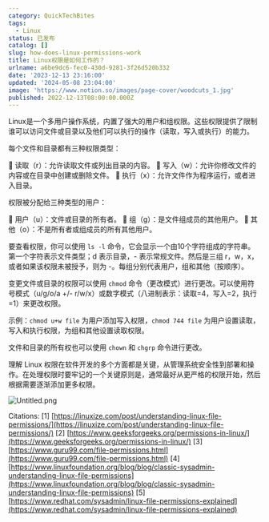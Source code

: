 ```yaml
---
category: QuickTechBites
tags:
  - Linux
status: 已发布
catalog: []
slug: how-does-linux-permissions-work
title: Linux权限是如何工作的？
urlname: a6be9dc6-fec0-430d-9281-3f26d520b332
date: '2023-12-13 23:16:00'
updated: '2024-05-08 23:04:00'
image: 'https://www.notion.so/images/page-cover/woodcuts_1.jpg'
published: 2022-12-13T08:00:00.000Z
---
```


Linux是一个多用户操作系统，内置了强大的用户和组权限。这些权限提供了限制谁可以访问文件或目录以及他们可以执行的操作（读取，写入或执行）的能力。


每个文件和目录都有三种权限类型：


🔸 读取（r）：允许读取文件或列出目录的内容。
🔸 写入（w）：允许你修改文件的内容或在目录中创建或删除文件。
🔸 执行（x）：允许文件作为程序运行，或者进入目录。


权限被分配给三种类型的用户：


🔸 用户（u）：文件或目录的所有者。
🔸 组（g）：是文件组成员的其他用户。
🔸 其他（o）：不是所有者或组成员的所有其他用户。


要查看权限，你可以使用 `ls -l` 命令，它会显示一个由10个字符组成的字符串。第一个字符表示文件类型；d 表示目录，- 表示常规文件。然后是三组 r，w，x，或者如果该权限未被授予，则为 -。每组分别代表用户，组和其他（按顺序）。


变更文件或目录的权限可以使用 `chmod` 命令（更改模式）进行更改。可以使用符号模式（u/g/o/a +/- r/w/x）或数字模式（八进制表示：读取=4，写入=2，执行=1）来更改权限。


示例：`chmod u+w file` 为用户添加写入权限，`chmod 744 file` 为用户设置读取，写入和执行权限，为组和其他设置读取权限。


文件和目录的所有权也可以使用 `chown` 和 `chgrp` 命令进行更改。


理解 Linux 权限在软件开发的多个方面都是关键，从管理系统安全性到部署和操作。在处理权限时要牢记的一个关键原则是，通常最好从更严格的权限开始，然后根据需要逐渐添加更多权限。


![Untitled.png](https://prod-files-secure.s3.us-west-2.amazonaws.com/5d24fe63-e567-4804-86f9-9fdc62e13082/332b89ee-9c33-4950-8a69-32c3d1ff2c69/Untitled.png?X-Amz-Algorithm=AWS4-HMAC-SHA256&X-Amz-Content-Sha256=UNSIGNED-PAYLOAD&X-Amz-Credential=ASIAZI2LB466QLJ42E2M%2F20250129%2Fus-west-2%2Fs3%2Faws4_request&X-Amz-Date=20250129T213246Z&X-Amz-Expires=3600&X-Amz-Security-Token=IQoJb3JpZ2luX2VjEI3%2F%2F%2F%2F%2F%2F%2F%2F%2F%2FwEaCXVzLXdlc3QtMiJGMEQCIFlmUmEdjOEX6SeR6nIut80ftkf1pQOg4Hje2zkX9CxgAiAk2cUs7poXUWurhxw9zgIdWamsQnNryXDiUdECuwqtECqIBAiW%2F%2F%2F%2F%2F%2F%2F%2F%2F%2F8BEAAaDDYzNzQyMzE4MzgwNSIMxP9EGDCoqOL4ymc5KtwDdLSNJMluts5Ll62MUGyGAwIKGNRV48aU%2BX8zd2t5HRiKoCd0ryhdS3gI5AUZPqkXpPrLNkIgiGGuUYGpuxiN2dbognNjFVSY7y7YHe%2BdetjfUw%2FBisSwr0L59YFxlnzG%2BfIICYCt0VyJ7tOUy5vNvDpHuOmzGKet4STC4Wj41%2FoJPx3F2KgH8EkYwpkp%2BeSJ%2FxNzZ2DnMNELe8xLIYUgjyhlZzfhU47Nl4vJGxOY%2FlCcXOiPChQxvL5fUe6eiEW%2FPZlMfeX%2BJf0qc8GSjGHHbF%2F3nx7QZbhZg%2BwWRZGDc26X%2BE0cwoUwNmApWafWAS0cUSv%2FsC5HVoj8yH%2FQ82DKGykZgx07%2BCSNOkMs9ExpIpOYA3cl5i5KonqxZPs82G%2F9s1q5WPbCbzYTrVIdClxgrHkUt%2BjHgbi5Ue%2BpohVRelLlfAiVZYFFKcJP6QX7sjjEJJUj09ClQ6kNpaqICQkGdpzZsVQ3cleGfxPz96AcoCPDkGIpBNMrZmhWmosyQLIPweTg9Q4sFelfijY4pNwBwX4%2BwHXg2%2FQXF6Ot9eu7CF7L2BSfFYeV%2FtA3TFG2V9xVEfrw3yxA4si7quZ2A6VViZinwbZIaM0qj5ae3msOLQR7c4GuHKa2zNRjd9owrKnqvAY6pgGf5GTVgZgUlxIUFIuNiJSfXjKsFyC14I2s2c7Oo8eBfBxoHK%2Fz1%2F01dn%2F5pX%2F8kXshsDjkFKXRo9HqU3cbk6mnf%2Fd0XTTyL7e4mY0RKbe2JlWzV4lnPBbdWgfO2AyXriXBHz7HJajyj3ZqV7Fw4grFon3YzMjqGmizYXrkORR1OCLQ76085vaAWqEGU8W77Dql3xyoAGlmdFtsiVK7TtMk8KpH0zv%2F&X-Amz-Signature=acdcbccc8f28c42aa38ea2ad02bc39971c2f983997e6ec60fdf905bfcf224ecd&X-Amz-SignedHeaders=host&x-id=GetObject)


Citations:
[1] [https://linuxize.com/post/understanding-linux-file-permissions/](https://linuxize.com/post/understanding-linux-file-permissions/)
[2] [https://www.geeksforgeeks.org/permissions-in-linux/](https://www.geeksforgeeks.org/permissions-in-linux/)
[3] [https://www.guru99.com/file-permissions.html](https://www.guru99.com/file-permissions.html)
[4] [https://www.linuxfoundation.org/blog/blog/classic-sysadmin-understanding-linux-file-permissions](https://www.linuxfoundation.org/blog/blog/classic-sysadmin-understanding-linux-file-permissions)
[5] [https://www.redhat.com/sysadmin/linux-file-permissions-explained](https://www.redhat.com/sysadmin/linux-file-permissions-explained)


